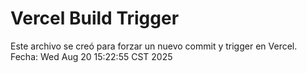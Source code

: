 # Vercel Build Trigger
Este archivo se creó para forzar un nuevo commit y trigger en Vercel.
Fecha: Wed Aug 20 15:22:55 CST 2025
